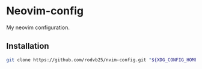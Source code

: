 # Neovim-config

My neovim configuration.

## Installation

```sh
git clone https://github.com/rodvb25/nvim-config.git "${XDG_CONFIG_HOME:-$HOME/.config}"/nvim
```
